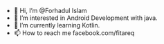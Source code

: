 - 👋 Hi, I’m @Forhadul Islam
- 👀 I’m interested in Android Development with java.
- 🌱 I’m currently learning Kotlin.
- 📫 How to reach me facebook.com/fitareq

<!---
fitareq/fitareq is a ✨ special ✨ repository because its `README.md` (this file) appears on your GitHub profile.
You can click the Preview link to take a look at your changes.
--->
